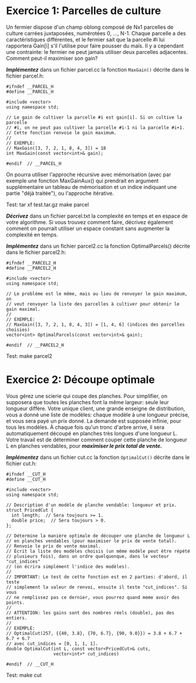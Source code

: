 # Exercice 1: Parcelles de culture


Un fermier dispose d'un champ oblong composé de Nx1 parcelles de culture carrées juxtaposées, numérotées 0, ..., N-1. 
Chaque parcelle a des caractéristiques différentes, et le fermier sait que la parcelle #i lui rapportera Gain[i] s'il l'utilise pour faire pousser du maïs. 
Il y a cependant une contrainte: le fermier ne peut jamais utiliser deux parcelles adjacentes. 
Comment peut-il maximiser son gain? 

***Implémentez*** dans un fichier parcel.cc la fonction ```MaxGain()``` décrite dans le fichier parcel.h:

```
#ifndef __PARCEL_H
#define __PARCEL_H

#include <vector>
using namespace std;

// Le gain de cultiver la parcelle #i est gain[i]. Si on cultive la parcelle
// #i, on ne peut pas cultiver la parcelle #i-1 ni la parcelle #i+1.
// Cette fonction renvoie le gain maximum.
//
// EXEMPLE:
// MaxGain([3, 7, 2, 1, 8, 4, 3]) = 18
int MaxGain(const vector<int>& gain);

#endif  // __PARCEL_H
```


On pourra utiliser l'approche récursive avec mémorisation (avec par exemple une fonction MaxGainAux() qui prendrait en argument supplémentaire un tableau de mémorisation et un indice indiquant une partie "déjà traitée"), ou l'approche itérative. 

Test:
tar xf test.tar.gz
make parcel


***Décrivez*** dans un fichier parcel.txt la complexité en temps et en espace de votre algorithme. 
Si vous trouvez comment faire, décrivez également comment on pourrait utiliser un espace constant sans augmenter la complexité en temps. 


***Implémentez*** dans un fichier parcel2.cc la fonction OptimalParcels() décrite dans le fichier parcel2.h:

```
#ifndef __PARCEL2_H
#define __PARCEL2_H

#include <vector>
using namespace std;

// Le problème est le même, mais au lieu de renvoyer le gain maximum, on
// veut renvoyer la liste des parcelles à cultiver pour obtenir le gain maximal.
//
// EXEMPLE:
// MaxGain([3, 7, 2, 1, 8, 4, 3]) = [1, 4, 6] (indices des parcelles choisies)
vector<int> OptimalParcels(const vector<int>& gain);

#endif  // __PARCEL2_H
```

Test: make parcel2 


# Exercice 2: Découpe optimale

Vous gérez une scierie qui coupe des planches. Pour simplifier, on supposera que toutes les planches font la même largeur: seule leur longueur diffère. 
Votre unique client, une grande enseigne de distribution, vous a donné une liste de modèles: chaque modèle à une longueur précise, et vous sera payé un prix donné. La demande est supposée infinie, pour tous les modèles. 
À chaque fois qu'un tronc d'arbre arrive, il sera automatiquement découpé en planches très longues d'une longueur L. 
Votre travail est de déterminer comment couper cette planche de longueur L en planches vendables, pour ***maximiser le prix total de vente.***

***Implémentez*** dans un fichier cut.cc la fonction ```OptimalCut()``` décrite dans le fichier cut.h:

```
#ifndef __CUT_H
#define __CUT_H

#include <vector>
using namespace std;

// Description d'un modèle de planche vendable: longueur et prix.
struct PricedCut {
  int length;  // Sera toujours >= 1.
  double price;  // Sera toujours > 0.
};

// Détermine la manière optimale de découper une planche de longueur L
// en planches vendables (pour maximiser le prix de vente total).
// Renvoie le prix de vente maximal.
// Écrit la liste des modèles choisis (un même modèle peut être répété
// plusieurs fois), dans un ordre quelquonque, dans le vecteur "cut_indices"
// (on écrira simplément l'indice des modèles).
//
// IMPORTANT: Le test de cette fonction est en 2 parties: d'abord, il teste
// simplement la valeur de renvoi, ensuite il teste "cut_indices". Si vous
// ne remplissez pas ce dernier, vous pourrez quand meme avoir des points.
//
// ATTENTION: les gains sont des nombres réels (double), pas des entiers.
//
// EXEMPLE:
// OptimalCut(257, {{40, 3.8}, {70, 6.7}, {90, 9.0}}) = 3.8 + 6.7 + 6.7 + 6.7
// avec cut_indices = [0, 1, 1, 1]. 
double OptimalCut(int L, const vector<PricedCut>& cuts,
                  vector<int>* cut_indices)

#endif  // __CUT_H
```

Test: make cut 
